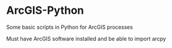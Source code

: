 # ArcGIS-Python
Some basic scripts in Python for ArcGIS processes


Must have ArcGIS software installed and be able to import arcpy
